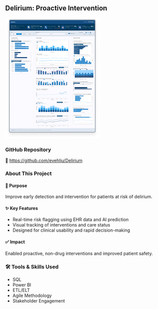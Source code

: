 ## Delirium: Proactive Intervention
![Dashboard Preview](assets/dashboard_preview.png)

### GitHub Repository
🐙 https://github.com/evehliu/Delirium

### About This Project

#### 🎯 Purpose
Improve early detection and intervention for patients at risk of delirium.

#### ✨ Key Features
- Real-time risk flagging using EHR data and AI prediction
- Visual tracking of interventions and care status
- Designed for clinical usability and rapid decision-making

#### ✅ Impact
Enabled proactive, non-drug interventions and improved patient safety.

### 🛠️ Tools & Skills Used
- SQL
- Power BI
- ETL/ELT
- Agile Methodology
- Stakeholder Engagement
